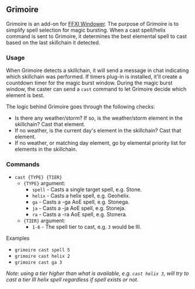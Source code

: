 ## Grimoire
Grimoire is an add-on for [FFXI Windower](http://windower.net/). The purpose of Grimoire is to simplify spell selection for magic bursting. When a cast spell/helix command is sent to Grimoire, it determines the best elemental spell to cast based on the last skillchain it detected.

### Usage
When Grimoire detects a skillchain, it will send a message in chat indicating which skillchain was performed. If timers plug-in is installed, it'll create a countdown timer for the magic burst window. During the magic burst window, the caster can send a `cast` command to let Grimoire decide which element is best. 

The logic behind Grimoire goes through the following checks:
* Is there any weather/storm? If so, is the weather/storm element in the skillchain? Cast that element.
* If no weather, is the current day's element in the skillchain? Cast that element.
* If no weather, or matching day element, go by elemental priority list for elements in the skillchain.

### Commands
* `cast {TYPE} {TIER}`
  * `{TYPE}` argument:
    * `spell` - Casts a single target spell, e.g. Stone.
    * `helix` - Casts a helix spell, e.g. Geohelix.
    * `ga` - Casts a -ga AoE spell, e.g. Stonega.
    * `ja` - Casts a -ja AoE spell, e.g. Stoneja.
    * `ra` - Casts a -ra AoE spell, e.g. Stonera.
  * `{TIER}` argument:
    * `1-6` - The spell tier to cast, e.g. `3` would be III.

Examples 
* `grimoire cast spell 5`
* `grimoire cast helix 2`
* `grimoire cast ga 3`

*Note: using a tier higher than what is available, e.g. `cast helix 3`, will try to cast a tier III helix spell regardless if spell exists or not.*
